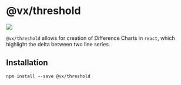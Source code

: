 # @vx/threshold

<a title="@vx/threshold npm downloads" href="https://www.npmjs.com/package/@vx/threshold">
  <img src="https://img.shields.io/npm/dm/@vx/threshold.svg?style=flat-square" />
</a>

`@vx/threshold` allows for creation of Difference Charts in `react`, which highlight the delta
between two line series.

## Installation

```
npm install --save @vx/threshold
```
